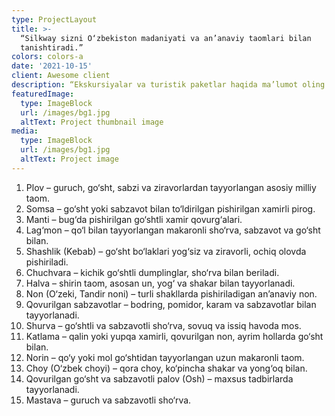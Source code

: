 ```yaml
---
type: ProjectLayout
title: >-
  “Silkway sizni O‘zbekiston madaniyati va an’anaviy taomlari bilan
  tanishtiradi.”
colors: colors-a
date: '2021-10-15'
client: Awesome client
description: “Ekskursiyalar va turistik paketlar haqida ma’lumot oling.”
featuredImage:
  type: ImageBlock
  url: /images/bg1.jpg
  altText: Project thumbnail image
media:
  type: ImageBlock
  url: /images/bg1.jpg
  altText: Project image
---
```

1. Plov – guruch, go‘sht, sabzi va ziravorlardan tayyorlangan asosiy milliy taom.
2. Somsa – go‘sht yoki sabzavot bilan to‘ldirilgan pishirilgan xamirli pirog.
3. Manti – bug‘da pishirilgan go‘shtli xamir qovurg‘alari.
4. Lag‘mon – qo‘l bilan tayyorlangan makaronli sho‘rva, sabzavot va go‘sht bilan.
5. Shashlik (Kebab) – go‘sht bo‘laklari yog‘siz va ziravorli, ochiq olovda pishiriladi.
6. Chuchvara – kichik go‘shtli dumplinglar, sho‘rva bilan beriladi.
7. Halva – shirin taom, asosan un, yog‘ va shakar bilan tayyorlanadi.
8. Non (O‘zeki, Tandir noni) – turli shakllarda pishiriladigan an’anaviy non.
9. Qovurilgan sabzavotlar – bodring, pomidor, karam va sabzavotlar bilan tayyorlanadi.
10. Shurva – go‘shtli va sabzavotli sho‘rva, sovuq va issiq havoda mos.
11. Katlama – qalin yoki yupqa xamirli, qovurilgan non, ayrim hollarda go‘sht bilan.
12. Norin – qo‘y yoki mol go‘shtidan tayyorlangan uzun makaronli taom.
13. Choy (O‘zbek choyi) – qora choy, ko‘pincha shakar va yong‘oq bilan.
14. Qovurilgan go‘sht va sabzavotli palov (Osh) – maxsus tadbirlarda tayyorlanadi.
15. Mastava – guruch va sabzavotli sho‘rva.
